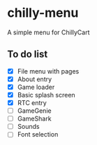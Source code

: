 # chilly-menu

A simple menu for ChillyCart

## To do list

- [x] File menu with pages
- [x] About entry
- [x] Game loader
- [x] Basic splash screen
- [x] RTC entry
- [ ] GameGenie
- [ ] GameShark
- [ ] Sounds
- [ ] Font selection